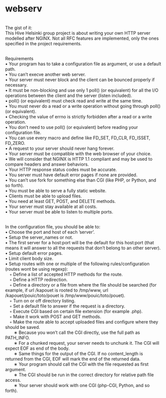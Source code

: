 # **webserv** <br>
<br>
The gist of it:<br>
This Hive Helsinki group project is about writing your own HTTP server modelled after NGINX. Not all RFC features are implemented, only the ones specified in the project requirements.<br>
<br>

Requirements<br>
• Your program has to take a configuration file as argument, or use a default path.<br>
• You can’t execve another web server.<br>
• Your server must never block and the client can be bounced properly if necessary.<br>
• It must be non-blocking and use only 1 poll() (or equivalent) for all the I/O operations between the client and the server (listen included).<br>
• poll() (or equivalent) must check read and write at the same time.<br>
• You must never do a read or a write operation without going through poll() (or equivalent).<br>
• Checking the value of errno is strictly forbidden after a read or a write operation.<br>
• You don’t need to use poll() (or equivalent) before reading your configuration file.<br>
• You can use every macro and define like FD_SET, FD_CLR, FD_ISSET, FD_ZERO.<br>
• A request to your server should never hang forever.<br>
• Your server must be compatible with the web browser of your choice.<br>
• We will consider that NGINX is HTTP 1.1 compliant and may be used to compare headers and answer behaviors.<br>
• Your HTTP response status codes must be accurate.<br>
• You server must have default error pages if none are provided.<br>
• You can’t use fork for something else than CGI (like PHP, or Python, and so forth).<br>
• You must be able to serve a fully static website.<br>
• Clients must be able to upload files.<br>
• You need at least GET, POST, and DELETE methods.<br>
• Your server must stay available at all costs.<br>
• Your server must be able to listen to multiple ports.<br>
<br>

In the configuration file, you should be able to:<br>
• Choose the port and host of each ’server’.<br>
• Setup the server_names or not.<br>
• The first server for a host:port will be the default for this host:port (that means it will answer to all the requests that don’t belong to an other server).<br>
• Setup default error pages.<br>
• Limit client body size.<br>
• Setup routes with one or multiple of the following rules/configuration (routes wont be using regexp):<br>
&emsp;◦ Define a list of accepted HTTP methods for the route.<br>
&emsp;◦ Define a HTTP redirection.<br>
&emsp;◦ Define a directory or a file from where the file should be searched (for example, if url /kapouet is rooted to /tmp/www, url /kapouet/pouic/toto/pouet is /tmp/www/pouic/toto/pouet).<br>
&emsp;◦ Turn on or off directory listing.<br>
&emsp;◦ Set a default file to answer if the request is a directory.<br>
&emsp;◦ Execute CGI based on certain file extension (for example .php).<br>
&emsp;◦ Make it work with POST and GET methods.<br>
&emsp;◦ Make the route able to accept uploaded files and configure where they should be saved.<br>
&emsp;&emsp;∗ Because you won’t call the CGI directly, use the full path as PATH_INFO.<br>
&emsp;&emsp;∗ For a chunked request, your server needs to unchunk it. The CGI will expect EOF as end of the body.<br>
&emsp;&emsp;∗ Same things for the output of the CGI. If no content_length is returned from the CGI, EOF will mark the end of the returned data.<br>
&emsp;&emsp;∗ Your program should call the CGI with the file requested as first argument.<br>
&emsp;&emsp;∗ The CGI should be run in the correct directory for relative path file access.<br>
&emsp;&emsp;∗ Your server should work with one CGI (php-CGI, Python, and so forth).<br>


